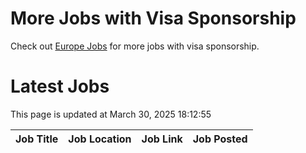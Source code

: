 # More Jobs with Visa Sponsorship

Check out [Europe Jobs](https://github.com/sureshparimi/europejobs#latest-jobs) for more jobs with visa sponsorship.

# Latest Jobs

This page is updated at March 30, 2025 18:12:55

| Job Title | Job Location | Job Link | Job Posted |
| --- | --- | --- | --- |
